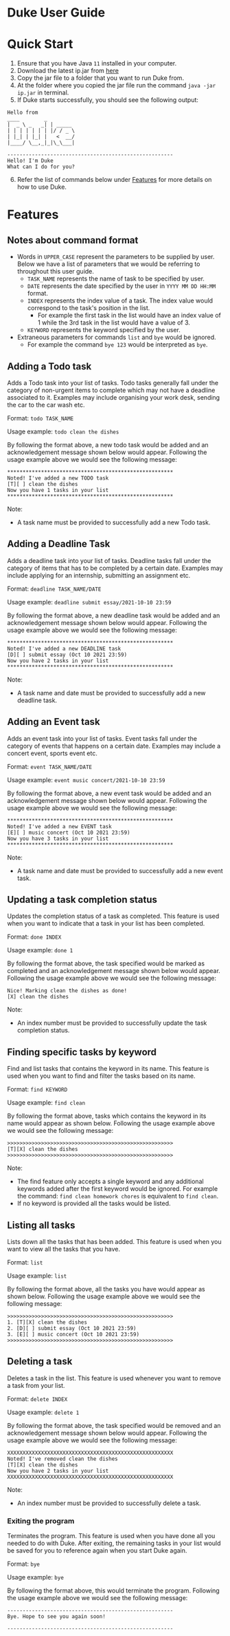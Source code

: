 # Duke User Guide

# Quick Start
1. Ensure that you have Java ```11``` installed in your computer.
2. Download the latest ip.jar from [here](https://github.com/theodorekwok/ip/releases/tag/A-Jar)
3. Copy the jar file to a folder that you want to run Duke from.
4. At the folder where you copied the jar file run the command ```java -jar ip.jar``` in terminal.
5. If Duke starts successfully, you should see the following output:
```
Hello from
____        _
|  _ \ _   _| | _____
| | | | | | | |/ / _ \
| |_| | |_| |   <  __/
|____/ \__,_|_|\_\___|

------------------------------------------------------
Hello! I'm Duke
What can I do for you?
```
6. Refer the list of commands below under [Features](https://theodorekwok.github.io/ip/#features) for more details
on how to use Duke.

# Features

## Notes about command format
* Words in ```UPPER_CASE``` represent the parameters to be supplied by user. Below we have a list of parameters
that we would be referring to throughout this user guide.
  * ```TASK_NAME``` represents the name of task to be specified by user.
  * ```DATE``` represents the date specified by the user in ```YYYY MM DD HH:MM``` format.
  * ```INDEX``` represents the index value of a task. The index value would correspond to the task's 
  position in the list.
    * For example the first task in the list would have an index value of 1 while the 3rd task in the list would have a
    value of 3.
  * ```KEYWORD``` represents the keyword specified by the user.
* Extraneous parameters for commands ```list``` and ```bye``` would be ignored. 
  * For example the command ```bye 123```
  would be interpreted as ```bye```.

## Adding a Todo task

Adds a Todo task into your list of tasks. Todo tasks generally fall under the category of non-urgent items to complete
which may not have a deadline associated to it. Examples may include organising your work desk, sending the car to the
car wash etc.

Format: `todo TASK_NAME`

Usage example: `todo clean the dishes`

By following the format above, a new todo task would be added and an acknowledgement message shown below would appear.
Following the usage example above we would see the following message:
```
******************************************************
Noted! I've added a new TODO task
[T][ ] clean the dishes
Now you have 1 tasks in your list
******************************************************
```
Note: 
* A task name must be provided to successfully add a new Todo task.

## Adding a Deadline Task

Adds a deadline task into your list of tasks. Deadline tasks fall under the category of items that has 
to be completed by a certain date. Examples may include applying for an internship, submitting an assignment etc.

Format: `deadline TASK_NAME/DATE`

Usage example: `deadline submit essay/2021-10-10 23:59`

By following the format above, a new deadline task would be added and an acknowledgement message shown
below would appear.
Following the usage example above we would see the following message:
```
******************************************************
Noted! I've added a new DEADLINE task
[D][ ] submit essay (Oct 10 2021 23:59)
Now you have 2 tasks in your list
******************************************************
```
Note:
* A task name and date must be provided to successfully add a new deadline task.

## Adding an Event task

Adds an event task into your list of tasks. Event tasks fall under the category of events that happens on a
certain date. Examples may include a concert event, sports event etc.

Format: `event TASK_NAME/DATE`

Usage example: `event music concert/2021-10-10 23:59`

By following the format above, a new event task would be added and an acknowledgement message shown
below would appear.
Following the usage example above we would see the following message:
```
******************************************************
Noted! I've added a new EVENT task
[E][ ] music concert (Oct 10 2021 23:59)
Now you have 3 tasks in your list
******************************************************
```
Note: 
* A task name and date must be provided to successfully add a new event task.

## Updating a task completion status

Updates the completion status of a task as completed. This feature is used when you want to indicate that a task in your 
list has been completed. 

Format: `done INDEX`

Usage example: `done 1`

By following the format above, the task specified would be marked as completed and an acknowledgement message shown
below would appear.
Following the usage example above we would see the following message:
```
Nice! Marking clean the dishes as done!
[X] clean the dishes
```
Note: 
* An index number must be provided to successfully update the task completion status.

## Finding specific tasks by keyword

Find and list tasks that contains the keyword in its name. This feature is used when you want to find and filter the 
tasks based on its name.

Format: `find KEYWORD`

Usage example: `find clean`

By following the format above, tasks which contains the keyword in its name would appear as shown below.
Following the usage example above we would see the following message:
```
>>>>>>>>>>>>>>>>>>>>>>>>>>>>>>>>>>>>>>>>>>>>>>>>>>>>>>
[T][X] clean the dishes
>>>>>>>>>>>>>>>>>>>>>>>>>>>>>>>>>>>>>>>>>>>>>>>>>>>>>>
```
Note: 
* The find feature only accepts a single keyword and any additional keywords added after the first
keyword would be ignored.
For example the command: `find clean homework chores` is equivalent to `find clean`.
* If no keyword is provided all the tasks would be listed.

## Listing all tasks

Lists down all the tasks that has been added. This feature is used when you want to view all the tasks that you have.

Format: `list`

Usage example: `list`

By following the format above, all the tasks you have would appear as shown below.
Following the usage example above we would see the following message:
```
>>>>>>>>>>>>>>>>>>>>>>>>>>>>>>>>>>>>>>>>>>>>>>>>>>>>>>
1. [T][X] clean the dishes
2. [D][ ] submit essay (Oct 10 2021 23:59)
3. [E][ ] music concert (Oct 10 2021 23:59)
>>>>>>>>>>>>>>>>>>>>>>>>>>>>>>>>>>>>>>>>>>>>>>>>>>>>>>
```

## Deleting a task

Deletes a task in the list. This feature is used whenever you want to remove a task from your list.

Format: `delete INDEX`

Usage example: `delete 1`

By following the format above, the task specified would be removed and an acknowledgement message shown
below would appear.
Following the usage example above we would see the following message:
```
XXXXXXXXXXXXXXXXXXXXXXXXXXXXXXXXXXXXXXXXXXXXXXXXXXXXXX
Noted! I've removed clean the dishes
[T][X] clean the dishes
Now you have 2 tasks in your list
XXXXXXXXXXXXXXXXXXXXXXXXXXXXXXXXXXXXXXXXXXXXXXXXXXXXXX
```
Note:
* An index number must be provided to successfully delete a task.

### Exiting the program

Terminates the program. This feature is used when you have done all you needed to do with Duke. After exiting,
the remaining tasks in your list would be saved for you to reference again when you start Duke again.

Format: `bye`

Usage example: `bye`

By following the format above, this would terminate the program.
Following the usage example above we would see the following message:
```
------------------------------------------------------
Bye. Hope to see you again soon!

------------------------------------------------------
```
